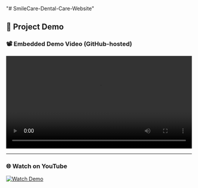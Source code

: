 "# SmileCare-Dental-Care-Website" 

## 🚀 Project Demo

### 📽️ Embedded Demo Video (GitHub-hosted)

<video src="SmileCare-Dental-care-Website.mp4" controls width="100%"></video>

---

### 🌐 Watch on YouTube

[![Watch Demo](thumbnail.png)](https://youtu.be/xs5dFruSNis)


